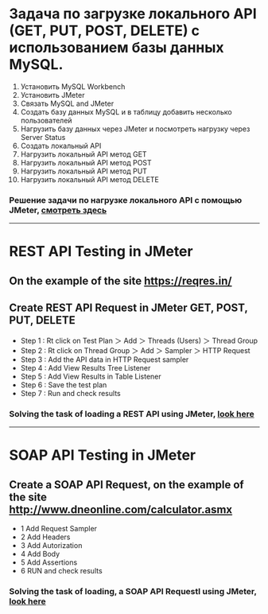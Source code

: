 # Задача по загрузке локального API (GET, PUT, POST, DELETE)  с использованием базы данных MySQL.

1.  Установить MySQL Workbench
2.  Установить JMeter
3.  Связать MySQL and JMeter
4.  Создать базу данных MySQL и в таблицу 
    добавить несколько пользователей
5.  Нагрузить базу данных через JMeter
    и посмотреть нагрузку через Server Status
6.  Создать локальный API
7.  Нагрузить локальный API метод GET
8.  Нагрузить локальный API метод POST
9.  Нагрузить локальный API метод PUT
10. Нагрузить локальный API метод DELETE 

### Решение задачи по нагрузке локального API с помощью JMeter, [смотреть здесь](https://youtu.be/kDS2VqSwLDk) 

---

# REST API Testing in JMeter

## On the example of the site https://reqres.in/

## Create REST API Request in JMeter GET, POST, PUT, DELETE 

* Step 1 : Rt click on Test Plan ＞ Add ＞ Threads (Users) ＞ Thread Group
* Step 2 : Rt click on Thread Group ＞ Add ＞ Sampler ＞ HTTP Request
* Step 3 : Add the API data in HTTP Request sampler
* Step 4 : Add View Results Tree Listener
* Step 5 : Add View Results in Table Listener
* Step 6 : Save the test plan
* Step 7 : Run and check results

### Solving the task of loading a REST API using JMeter, [look here](https://youtu.be/ZOU-bhTPgL8)

---

# SOAP API Testing in JMeter

## Create a SOAP API Request, on the example of the site http://www.dneonline.com/calculator.asmx

* 1 Add Request Sampler
* 2 Add Headers
* 3 Add Autorization
* 4 Add Body
* 5 Add Assertions
* 6 RUN and check results

### Solving the task of loading, a SOAP API RequestI using JMeter, [look here](https://youtu.be/Ht1yYvSAYpI)
